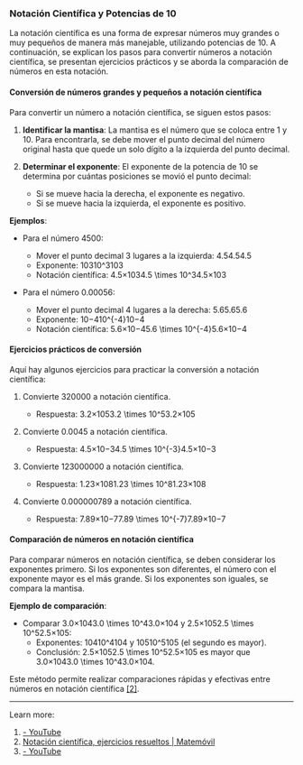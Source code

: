 ### Notación Científica y Potencias de 10

La notación científica es una forma de expresar números muy grandes o muy pequeños de manera más manejable, utilizando potencias de 10. A continuación, se explican los pasos para convertir números a notación científica, se presentan ejercicios prácticos y se aborda la comparación de números en esta notación.

#### Conversión de números grandes y pequeños a notación científica

Para convertir un número a notación científica, se siguen estos pasos:

1. **Identificar la mantisa**: La mantisa es el número que se coloca entre 1 y 10. Para encontrarla, se debe mover el punto decimal del número original hasta que quede un solo dígito a la izquierda del punto decimal.
    
2. **Determinar el exponente**: El exponente de la potencia de 10 se determina por cuántas posiciones se movió el punto decimal:
    
    - Si se mueve hacia la derecha, el exponente es negativo.
    - Si se mueve hacia la izquierda, el exponente es positivo.

**Ejemplos**:

- Para el número 4500:
    
    - Mover el punto decimal 3 lugares a la izquierda: 4.54.54.5
    - Exponente: 10310^3103
    - Notación científica: 4.5×1034.5 \times 10^34.5×103
- Para el número 0.00056:
    
    - Mover el punto decimal 4 lugares a la derecha: 5.65.65.6
    - Exponente: 10−410^{-4}10−4
    - Notación científica: 5.6×10−45.6 \times 10^{-4}5.6×10−4

#### Ejercicios prácticos de conversión

Aquí hay algunos ejercicios para practicar la conversión a notación científica:

1. Convierte 320000 a notación científica.
    
    - Respuesta: 3.2×1053.2 \times 10^53.2×105
2. Convierte 0.0045 a notación científica.
    
    - Respuesta: 4.5×10−34.5 \times 10^{-3}4.5×10−3
3. Convierte 123000000 a notación científica.
    
    - Respuesta: 1.23×1081.23 \times 10^81.23×108
4. Convierte 0.000000789 a notación científica.
    
    - Respuesta: 7.89×10−77.89 \times 10^{-7}7.89×10−7

#### Comparación de números en notación científica

Para comparar números en notación científica, se deben considerar los exponentes primero. Si los exponentes son diferentes, el número con el exponente mayor es el más grande. Si los exponentes son iguales, se compara la mantisa.

**Ejemplo de comparación**:

- Comparar 3.0×1043.0 \times 10^43.0×104 y 2.5×1052.5 \times 10^52.5×105:
    - Exponentes: 10410^4104 y 10510^5105 (el segundo es mayor).
    - Conclusión: 2.5×1052.5 \times 10^52.5×105 es mayor que 3.0×1043.0 \times 10^43.0×104.

Este método permite realizar comparaciones rápidas y efectivas entre números en notación científica [[2]](https://matemovil.com/notacion-cientifica-ejercicios-resueltos/).

---

Learn more:

1. [- YouTube](https://www.youtube.com/watch?v=fYBFpz3ly28)
2. [Notación científica, ejercicios resueltos | Matemóvil](https://matemovil.com/notacion-cientifica-ejercicios-resueltos/)
3. [- YouTube](https://www.youtube.com/watch?v=cVEO-u1xIVA&pp=0gcJCdgAo7VqN5tD)